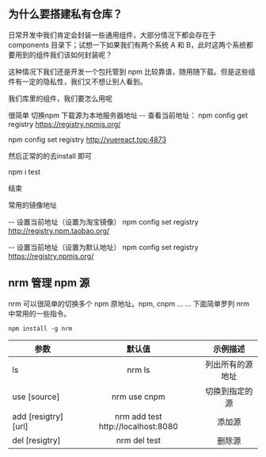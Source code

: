 ## 为什么要搭建私有仓库？

日常开发中我们肯定会封装一些通用组件，大部分情况下都会存在于 components 目录下；试想一下如果我们有两个系统 A 和 B，此时这两个系统都要用到的组件我们该如何封装呢？

这种情况下我们还是开发一个包托管到 npm 比较靠谱，随用随下载。但是这些组件有一定的隐私性，我们又不想让别人看到。




我们库里的组件，我们要怎么用呢

很简单
切换npm 下载源为本地服务器地址
-- 查看当前地址：
npm config get registry
https://registry.npmjs.org/
  
npm config set registry http://vuereact.top:4873

 然后正常的的去install 即可

 npm i test



结束





 常用的镜像地址

-- 设置当前地址（设置为淘宝镜像）
npm config set registry http://registry.npm.taobao.org/
 
-- 设置当前地址（设置为默认地址）
npm config set registry https://registry.npmjs.org/






## nrm 管理 npm 源
nrm 可以很简单的切换多个 npm 原地址。npm, cnpm ... ... 下面简单罗列 nrm 中常用的一些指令。

```shell
npm install -g nrm

```


| 参数 | 默认值 | 示例描述| 
| --------   | :-----:  | :----:  |
| ls  | nrm ls | 列出所有的源地址 | 
| use [source] | nrm use cnpm | 切换到指定的源 | 
| add [resigtry] [url] | nrm add test http://localhost:8080 | 添加源 |
| del [resigtry] | nrm del test | 删除源 | 

